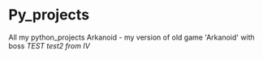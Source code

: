 # Py_projects
All my python_projects
Arkanoid - my version of old game 'Arkanoid' with boss
*TEST*
*test2 from IV*
